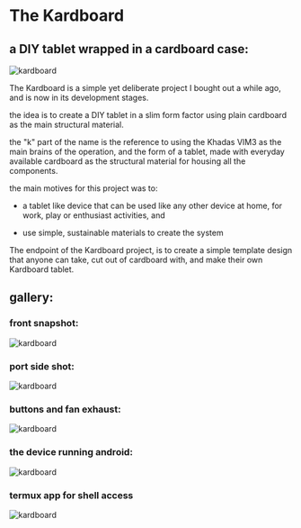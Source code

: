 # The Kardboard
## a DIY tablet wrapped in a cardboard case:

![kardboard](https://raw.githubusercontent.com/ZephyrLabs/zephyrlabs.github.io/master/articles/4/4.png)

The Kardboard is a simple yet deliberate project I bought out a while ago, and is now in its development stages.

the idea is to create a DIY tablet in a slim form factor using plain cardboard as the main structural material.

the "k" part of the name is the reference to using the Khadas VIM3 as the main brains of the operation, and the form of a tablet, made with everyday available cardboard as the structural material for housing all the components.

the main motives for this project was to:
* a tablet like device that can be used like any other device at home, for work, play or enthusiast activities, and

* use simple, sustainable materials to create the system

The endpoint of the Kardboard project, is to create a simple template design that anyone can take, cut out of cardboard with, and make their own Kardboard tablet.

## gallery:

### front snapshot:

![kardboard](https://raw.githubusercontent.com/ZephyrLabs/zephyrlabs.github.io/master/articles/4/1.png)


### port side shot:

![kardboard](https://raw.githubusercontent.com/ZephyrLabs/zephyrlabs.github.io/master/articles/4/2.png)


### buttons and fan exhaust: 

![kardboard](https://raw.githubusercontent.com/ZephyrLabs/zephyrlabs.github.io/master/articles/4/3.png)

### the device running android:

![kardboard](https://raw.githubusercontent.com/ZephyrLabs/zephyrlabs.github.io/master/articles/4/4.png)

### termux app for shell access
![kardboard](https://raw.githubusercontent.com/ZephyrLabs/zephyrlabs.github.io/master/articles/4/6.png)
